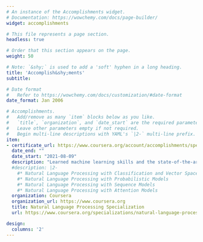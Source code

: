 ```yaml
---
# An instance of the Accomplishments widget.
# Documentation: https://wowchemy.com/docs/page-builder/
widget: accomplishments

# This file represents a page section.
headless: true

# Order that this section appears on the page.
weight: 50

# Note: `&shy;` is used to add a 'soft' hyphen in a long heading.
title: 'Accomplish&shy;ments'
subtitle:

# Date format
#   Refer to https://wowchemy.com/docs/customization/#date-format
date_format: Jan 2006

# Accomplishments.
#   Add/remove as many `item` blocks below as you like.
#   `title`, `organization`, and `date_start` are the required parameters.
#   Leave other parameters empty if not required.
#   Begin multi-line descriptions with YAML's `|2-` multi-line prefix.
item:
- certificate_url: https://www.coursera.org/account/accomplishments/specialization/certificate/B5NSGJ25V83T
  date_end: ""
  date_start: "2021-08-09"
  description: "Learned machine learning skills and the state-of-the-art deep learning techniques needed to build NLP systems."
  #description: |2-  
    #* Natural Language Processing with Classification and Vector Spaces
    #* Natural Language Processing with Probabilistic Models
    #* Natural Language Processing with Sequence Models
    #* Natural Language Processing with Attention Models
  organization: Coursera
  organization_url: https://www.coursera.org
  title: Natural Language Processing Specialization
  url: https://www.coursera.org/specializations/natural-language-processing

design:
  columns: '2' 
---
```


